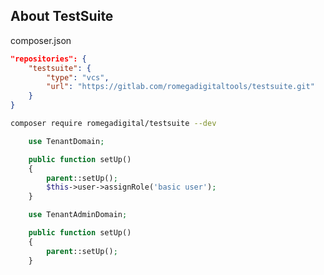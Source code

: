## About TestSuite


composer.json

```json
"repositories": {
    "testsuite": {
        "type": "vcs",
        "url": "https://gitlab.com/romegadigitaltools/testsuite.git"
    }
}
```

```sh
composer require romegadigital/testsuite --dev
```


```php
	use TenantDomain;

    public function setUp()
    {
        parent::setUp();
        $this->user->assignRole('basic user');
    }
```

```php
	use TenantAdminDomain;

    public function setUp()
    {
        parent::setUp();
    }
```